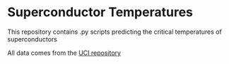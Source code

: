 # Superconductor Temperatures
This repository contains .py scripts predicting the critical temperatures of superconductors

All data comes from the [UCI repository](https://archive.ics.uci.edu/ml/datasets/superconductivty+data)
